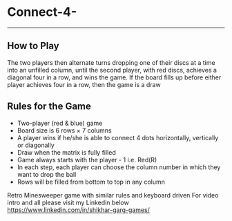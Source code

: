 # Connect-4-
---
## How to Play
The two players then alternate turns dropping one of their discs at a time into an unfilled column, until the second player, with red discs, achieves a diagonal four in a row, and wins the game. If the board fills up before either player achieves four in a row, then the game is a draw

## Rules for the Game
- Two-player (red & blue) game
- Board size is  6 rows × 7 columns
- A player wins if he/she is able to connect 4 dots horizontally, vertically or diagonally
- Draw when the matrix is fully filled
- Game always starts with the player - 1 i.e. Red(R)
- In each step, each player can choose the column number in which they want to drop the ball
- Rows will be filled from bottom to top in any column



Retro Minesweeper game with similar rules and keyboard driven For video intro and all please visit my Linkedin below
https://www.linkedin.com/in/shikhar-garg-games/
